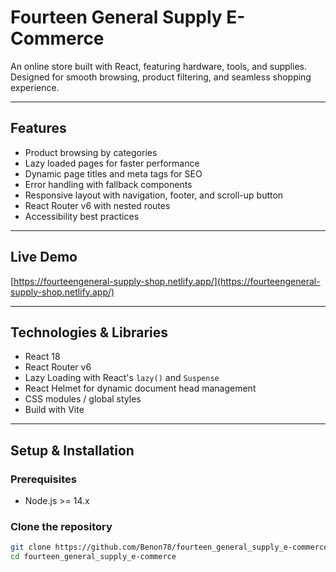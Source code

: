 # Fourteen General Supply E-Commerce

An online store built with React, featuring hardware, tools, and supplies. Designed for smooth browsing, product filtering, and seamless shopping experience.

---

## Features

- Product browsing by categories
- Lazy loaded pages for faster performance
- Dynamic page titles and meta tags for SEO
- Error handling with fallback components
- Responsive layout with navigation, footer, and scroll-up button
- React Router v6 with nested routes
- Accessibility best practices

---

## Live Demo

[https://fourteengeneral-supply-shop.netlify.app/](https://fourteengeneral-supply-shop.netlify.app/)

---

## Technologies & Libraries

- React 18
- React Router v6
- Lazy Loading with React's `lazy()` and `Suspense`
- React Helmet for dynamic document head management
- CSS modules / global styles
- Build with Vite

---

## Setup & Installation

### Prerequisites

- Node.js >= 14.x

### Clone the repository

```bash  
git clone https://github.com/Benon78/fourteen_general_supply_e-commerce.git  
cd fourteen_general_supply_e-commerce